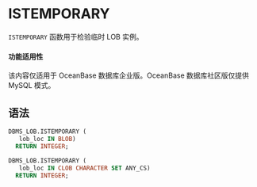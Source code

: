 # ISTEMPORARY

`ISTEMPORARY` 函数用于检验临时 LOB 实例。

   <main id="notice" >
    <h4>功能适用性</h4>
    <p>该内容仅适用于 OceanBase 数据库企业版。OceanBase 数据库社区版仅提供 MySQL 模式。</p>
  </main>

## 语法 

```sql
DBMS_LOB.ISTEMPORARY (
   lob_loc IN BLOB)
  RETURN INTEGER;
 
DBMS_LOB.ISTEMPORARY (
   lob_loc IN CLOB CHARACTER SET ANY_CS)
  RETURN INTEGER;
```
